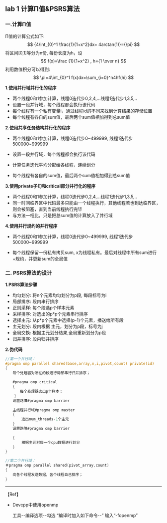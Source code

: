 ## lab 1 计算Π值&PSRS算法

### 一.计算Π值

Π值的计算公式如下:
$$
{4\int_{0}^1 \frac{1}{1+x^2}dx= 4arctan(1)}={\pi}
$$
将区间[0,1]等分为n份, 每份长度为h，设
$$
f(x)=\frac {1}{1+x^2} , h={1 \over n}
$$
利用数值积分可以得到:
$$
\pi=4\int_{0}^1 f(x)dx=\sum_{i=0}^n4hf(hi)
$$

**1.使用并行域并行化的程序**

- 两个线程0和1参加计算，线程0迭代步0,2,4,...线程1迭代步1,3,5,..
- 设置一段并行域，每个线程都会执行该代码
- 每个线程有一个私有变量i，通过线程id的不同来找到计算结果的存储位置
- 每个线程有各自的sum值，最后两个sum值相加得到总sum值

**2.使用共享任务结构并行化的程序**

- 两个线程0和1参加计算，线程0迭代步0~499999, 线程1迭代步500000~999999

- 设置一段并行域，每个线程都会执行该代码
- 计算任务迭代平均分配给各线程，连续划分
- 每个线程有各自的sum值，最后两个sum值相加得到总sum值

**3.使用private子句和critical部分并行化的程序**

- 两个线程0和1参加计算，线程0迭代步0,2,4,...线程1迭代步1,3,5,..
- 同一时间临界区中代码最多只能由一个线程执行，其他线程若也到达临界区，则会被阻塞，直到当前线程执行完毕
- 与方法一相比，只是把总sum值的计算放入了并行域

**4.使用并行规约的并行程序**

- 两个线程0和1参加计算，线程0迭代步0~499999, 线程1迭代步500000~999999

- 每个线程保留一份私有拷贝sum, x为线程私有。最后对线程中所有sum进行+规约，并更新sum的全局值





### 二. PSRS算法的设计

**1.PSRS算法步骤**

- 均匀划分: 将n个元素均匀划分为p段, 每段标号为i
- 局部排序: 段内串行排序
- 正则采样: 每个段选p个样本元素
- 采样排序: 对选出的p*p个元素串行排序
- 选择主元: 从p*p个元素中选择(p-1)个元素，播送给所有段
- 主元划分: 段内根据 主元，划分为p段，标号为j
- 全局交换: 根据主元划分结果,全局重新划分为p段
- 归并排序: 段内归并排序

**2.伪代码**

```c
//第一个并行域：
#pragma omp parallel shared(base,array,n,i,pivot,count) private(id)
{
　　每个处理器对所在的段进行局部串行归并排序；
　　
　　#pragma omp critical
　　{
　　　　每个处理器选出p个样本；
    }
　　设置路障#pragma omp barrier
      
　　主线程并行域#pragma omp master
　　{
   　　 选出num_threads-1个主元
　　}
　　设置路障#pragma omp barrier
      
　　{
    　　根据主元对每一个cpu数据进行划分
　　}
}

//第二个并行域：
＃pragma omp parallel shared(pivot_array,count)
{
　　向各个线程发送数据，各个线程自己排序；
}
```





****

【Ref】

- Devcpp中使用openmp

  工具--编译选项--勾选 “编译时加入如下命令--” 输入“-fopenmp”

